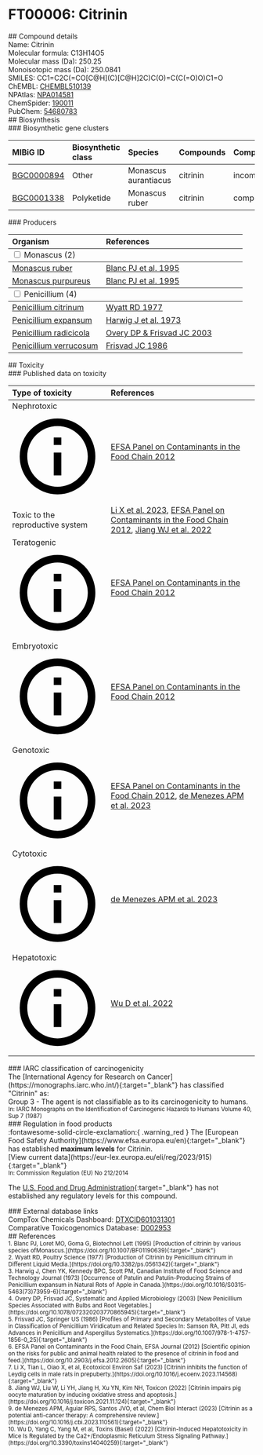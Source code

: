 
# FT00006: Citrinin
<div class="molecule_image" style="float:left">
<img data-smiles= CC1=C2C(=CO[C@H](C)[C@H]2C)C(O)=C(C(=O)O)C1=O data-smiles-options="{ 'width': 350, 'height': 350 }" />
</div>
## Compound details
<div style="overflow:hidden">
Name: Citrinin<br>
Molecular formula: C13H14O5<br>
Molecular mass (Da): 250.25<br>
Monoisotopic mass (Da): 250.0841<br>
<div class="break_all">
SMILES: CC1=C2C(=CO[C@H](C)[C@H]2C)C(O)=C(C(=O)O)C1=O<br>
</div>
        ChEMBL: <a href=https://www.ebi.ac.uk/chembl/compound_report_card/CHEMBL510139 target="_blank">CHEMBL510139</a><br>
        NPAtlas: <a href=https://www.npatlas.org/explore/compounds/NPA014581 target="_blank">NPA014581</a><br>
        ChemSpider: <a href=https://www.chemspider.com/Chemical-Structure.190011.html target="_blank">190011</a><br>
        PubChem: <a href=https://pubchem.ncbi.nlm.nih.gov/compound/54680783 target="_blank">54680783</a><br>
</div>

<div markdown="block" class="section">
## Biosynthesis
<div markdown="block" class="subsection">
### Biosynthetic gene clusters
<table>
<thead>
<tr>
<th style="text-align: left;" role="columnheader" data-sort-default>MIBiG ID</th>
<th style="text-align: left;" role="columnheader">Biosynthetic class</th>
<th style="text-align: left;" role="columnheader">Species</th>
<th style="text-align: left;" role="columnheader">Compounds</th>
<th style="text-align: left;" role="columnheader">Complete</th>
<th style="text-align: left;" role="columnheader">Minimal entry</th>
</tr>
</thead>
<tbody>
        <tr>
        <td style="text-align: left;"><a href="https://mibig.secondarymetabolites.org/repository/BGC0000894" target="_blank">BGC0000894</a></td>
        <td style="text-align: left;">Other</td>
        <td style="text-align: left;">Monascus aurantiacus</td>
        <td style="text-align: left;">citrinin</td>
        <td style="text-align: left;">incomplete</td>
        <td style="text-align: left;">True</td>
        </tr>
        <tr>
        <td style="text-align: left;"><a href="https://mibig.secondarymetabolites.org/repository/BGC0001338" target="_blank">BGC0001338</a></td>
        <td style="text-align: left;">Polyketide</td>
        <td style="text-align: left;">Monascus ruber</td>
        <td style="text-align: left;">citrinin</td>
        <td style="text-align: left;">complete</td>
        <td style="text-align: left;">False</td>
        </tr>
</tbody>
</table>
</div>

<div markdown="block" class="subsection">
### Producers
<table>
<thead>
<tr>
<th style="text-align: left;" role="columnheader" width="40%" data-sort-default>Organism</th>
<th style="text-align: left;" role="columnheader" width="60%">References</th>
</tr>
</thead>
        <tbody class="header">
        <tr>
        <td style="text-align: left;" colspan="2">
        <input type="checkbox" data-toggle="toggle" id=Monascus>
        <label for=Monascus>Monascus (2)</label>
        </td>
        </tr>
        </tbody>
        <tbody class="hide">
                <tr>
                <td style="text-align: left;"><a href="https://www.ncbi.nlm.nih.gov/Taxonomy/Browser/wwwtax.cgi?mode=Info&id=89489" target="_blank">Monascus ruber</a></td>
                <td style="text-align: left;"><a href="#REF00223">Blanc PJ et al. 1995</a></td>
                </tr>
                <tr>
                <td style="text-align: left;"><a href="https://www.ncbi.nlm.nih.gov/Taxonomy/Browser/wwwtax.cgi?mode=Info&id=5098" target="_blank">Monascus purpureus</a></td>
                <td style="text-align: left;"><a href="#REF00223">Blanc PJ et al. 1995</a></td>
                </tr>
        </tbody>
        <tbody class="header">
        <tr>
        <td style="text-align: left;" colspan="2">
        <input type="checkbox" data-toggle="toggle" id=Penicillium>
        <label for=Penicillium>Penicillium (4)</label>
        </td>
        </tr>
        </tbody>
        <tbody class="hide">
                <tr>
                <td style="text-align: left;"><a href="https://www.ncbi.nlm.nih.gov/Taxonomy/Browser/wwwtax.cgi?mode=Info&id=5077" target="_blank">Penicillium citrinum</a></td>
                <td style="text-align: left;"><a href="#REF00225">Wyatt RD 1977</a></td>
                </tr>
                <tr>
                <td style="text-align: left;"><a href="https://www.ncbi.nlm.nih.gov/Taxonomy/Browser/wwwtax.cgi?mode=Info&id=27334" target="_blank">Penicillium expansum</a></td>
                <td style="text-align: left;"><a href="#REF00247">Harwig J et al. 1973</a></td>
                </tr>
                <tr>
                <td style="text-align: left;"><a href="https://www.ncbi.nlm.nih.gov/Taxonomy/Browser/wwwtax.cgi?mode=Info&id=293384" target="_blank">Penicillium radicicola</a></td>
                <td style="text-align: left;"><a href="#REF00248">Overy DP &amp; Frisvad JC 2003</a></td>
                </tr>
                <tr>
                <td style="text-align: left;"><a href="https://www.ncbi.nlm.nih.gov/Taxonomy/Browser/wwwtax.cgi?mode=Info&id=60171" target="_blank">Penicillium verrucosum</a></td>
                <td style="text-align: left;"><a href="#REF00249">Frisvad JC 1986</a></td>
                </tr>
        </tbody>
</table>
</div>
</div>

<div markdown="block" class="section">
## Toxicity
<div markdown="block" class="subsection">
### Published data on toxicity
<table>
<thead>
<tr>
<th style="text-align: left;" role="columnheader" width="40%" data-sort-default>Type of toxicity</th>
<th style="text-align: left;" role="columnheader" width="60%">References</th>
</tr>
</thead>
<tbody>
<tr>
<td style="text-align: left;">Nephrotoxic <span class="twemoji" title="Toxic to the kidneys"><svg xmlns="http://www.w3.org/2000/svg" viewBox="0 0 24 24"><path d="M11 9h2V7h-2m1 13c-4.41 0-8-3.59-8-8s3.59-8 8-8 8 3.59 8 8-3.59 8-8 8m0-18A10 10 0 0 0 2 12a10 10 0 0 0 10 10 10 10 0 0 0 10-10A10 10 0 0 0 12 2m-1 15h2v-6h-2v6Z"></path></svg></span></td>
<td style="text-align: left;"><a href="#REF00010">EFSA Panel on Contaminants in the Food Chain 2012</a></td>
</tr>
<tr>
<td style="text-align: left;">Toxic to the reproductive system</td>
<td style="text-align: left;"><a href="#REF00513">Li X et al. 2023</a>, <a href="#REF00010">EFSA Panel on Contaminants in the Food Chain 2012</a>, <a href="#REF00514">Jiang WJ et al. 2022</a></td>
</tr>
<tr>
<td style="text-align: left;">Teratogenic <span class="twemoji" title="Inhibits embryonic and/or fetal development"><svg xmlns="http://www.w3.org/2000/svg" viewBox="0 0 24 24"><path d="M11 9h2V7h-2m1 13c-4.41 0-8-3.59-8-8s3.59-8 8-8 8 3.59 8 8-3.59 8-8 8m0-18A10 10 0 0 0 2 12a10 10 0 0 0 10 10 10 10 0 0 0 10-10A10 10 0 0 0 12 2m-1 15h2v-6h-2v6Z"></path></svg></span></td>
<td style="text-align: left;"><a href="#REF00010">EFSA Panel on Contaminants in the Food Chain 2012</a></td>
</tr>
<tr>
<td style="text-align: left;">Embryotoxic <span class="twemoji" title="Toxic to embryos"><svg xmlns="http://www.w3.org/2000/svg" viewBox="0 0 24 24"><path d="M11 9h2V7h-2m1 13c-4.41 0-8-3.59-8-8s3.59-8 8-8 8 3.59 8 8-3.59 8-8 8m0-18A10 10 0 0 0 2 12a10 10 0 0 0 10 10 10 10 0 0 0 10-10A10 10 0 0 0 12 2m-1 15h2v-6h-2v6Z"></path></svg></span></td>
<td style="text-align: left;"><a href="#REF00010">EFSA Panel on Contaminants in the Food Chain 2012</a></td>
</tr>
<tr>
<td style="text-align: left;">Genotoxic <span class="twemoji" title="Is able to cause DNA damage"><svg xmlns="http://www.w3.org/2000/svg" viewBox="0 0 24 24"><path d="M11 9h2V7h-2m1 13c-4.41 0-8-3.59-8-8s3.59-8 8-8 8 3.59 8 8-3.59 8-8 8m0-18A10 10 0 0 0 2 12a10 10 0 0 0 10 10 10 10 0 0 0 10-10A10 10 0 0 0 12 2m-1 15h2v-6h-2v6Z"></path></svg></span></td>
<td style="text-align: left;"><a href="#REF00010">EFSA Panel on Contaminants in the Food Chain 2012</a>, <a href="#REF00511">de Menezes APM et al. 2023</a></td>
</tr>
<tr>
<td style="text-align: left;">Cytotoxic <span class="twemoji" title="Toxic to cells"><svg xmlns="http://www.w3.org/2000/svg" viewBox="0 0 24 24"><path d="M11 9h2V7h-2m1 13c-4.41 0-8-3.59-8-8s3.59-8 8-8 8 3.59 8 8-3.59 8-8 8m0-18A10 10 0 0 0 2 12a10 10 0 0 0 10 10 10 10 0 0 0 10-10A10 10 0 0 0 12 2m-1 15h2v-6h-2v6Z"></path></svg></span></td>
<td style="text-align: left;"><a href="#REF00511">de Menezes APM et al. 2023</a></td>
</tr>
<tr>
<td style="text-align: left;">Hepatotoxic <span class="twemoji" title="Toxic to the liver"><svg xmlns="http://www.w3.org/2000/svg" viewBox="0 0 24 24"><path d="M11 9h2V7h-2m1 13c-4.41 0-8-3.59-8-8s3.59-8 8-8 8 3.59 8 8-3.59 8-8 8m0-18A10 10 0 0 0 2 12a10 10 0 0 0 10 10 10 10 0 0 0 10-10A10 10 0 0 0 12 2m-1 15h2v-6h-2v6Z"></path></svg></span></td>
<td style="text-align: left;"><a href="#REF00512">Wu D et al. 2022</a></td>
</tr>
</tbody>
</table>
</div>

<div markdown="block" class="subsection">
### IARC classification of carcinogenicity
<div markdown="block" class="indented_block">
The [International Agency for Research on Cancer](https://monographs.iarc.who.int/){:target="_blank"} has classified "Citrinin" as: <br>
Group 3 - The agent is not classifiable as to its carcinogenicity to humans.<br></span>
<small>In: IARC Monographs on the Identification of Carcinogenic Hazards to Humans Volume 40, Sup 7 (1987)</small><br>
</div>
</div>

<div markdown="block" class="subsection">
### Regulation in food products
<div markdown="block" class="indented_block">
:fontawesome-solid-circle-exclamation:{ .warning_red } The [European Food Safety Authority](https://www.efsa.europa.eu/en){:target="_blank"} has established <strong>maximum levels</strong> for Citrinin.<br>
[View current data](https://eur-lex.europa.eu/eli/reg/2023/915){:target="_blank"}<br>
<small>In: Commission Regulation (EU) No 212/2014</small><br>

The [U.S. Food and Drug Administration](https://www.fda.gov/){:target="_blank"} has not established any regulatory levels for this compound. <br>

</div>
</div>

<div markdown="block" class="subsection">
### External database links
<div markdown="block" class="indented_block">
CompTox Chemicals Dashboard: <a href=https://comptox.epa.gov/dashboard/chemical/details/DTXCID601031301 target="_blank">DTXCID601031301</a><br>
Comparative Toxicogenomics Database: <a href=https://ctdbase.org/detail.go?type=chem&amp;acc=D002953 target="_blank">D002953</a><br>
</div>
</div>
</div>

<div markdown="block" class="section">
## References
<div markdown="block" style="font-size: smaller;">
<span id=REF00223>
1. Blanc PJ, Loret MO, Goma G, Biotechnol Lett (1995) [Production of citrinin by various species ofMonascus.](https://doi.org/10.1007/BF01190639){:target="_blank"}<br>
</span>

<span id=REF00225>
2. Wyatt RD, Poultry Science (1977) [Production of Citrinin by Penicillium citrinum in Different Liquid Media.](https://doi.org/10.3382/ps.0561342){:target="_blank"}<br>
</span>

<span id=REF00247>
3. Harwig J, Chen YK, Kennedy BPC, Scott PM, Canadian Institute of Food Science and Technology Journal (1973) [Occurrence of Patulin and Patulin-Producing Strains of Penicillium expansum in Natural Rots of Apple in Canada.](https://doi.org/10.1016/S0315-5463(73)73959-6){:target="_blank"}<br>
</span>

<span id=REF00248>
4. Overy DP, Frisvad JC, Systematic and Applied Microbiology (2003) [New Penicillium Species Associated with Bulbs and Root Vegetables.](https://doi.org/10.1078/072320203770865945){:target="_blank"}<br>
</span>

<span id=REF00249>
5. Frisvad JC, Springer US (1986) [Profiles of Primary and Secondary Metabolites of Value in Classification of Penicillium Viridicatum and Related Species In: Samson RA, Pitt JI, eds Advances in Penicillium and Aspergillus Systematics.](https://doi.org/10.1007/978-1-4757-1856-0_25){:target="_blank"}<br>
</span>

<span id=REF00010>
6. EFSA Panel on Contaminants in the Food Chain, EFSA Journal (2012) [Scientific opinion on the risks for public and animal health related to the presence of citrinin in food and feed.](https://doi.org/10.2903/j.efsa.2012.2605){:target="_blank"}<br>
</span>

<span id=REF00513>
7. Li X, Tian L, Oiao X, et al, Ecotoxicol Environ Saf (2023) [Citrinin inhibits the function of Leydig cells in male rats in prepuberty.](https://doi.org/10.1016/j.ecoenv.2023.114568){:target="_blank"}<br>
</span>

<span id=REF00514>
8. Jiang WJ, Liu W, Li YH, Jiang H, Xu YN, Kim NH, Toxicon (2022) [Citrinin impairs pig oocyte maturation by inducing oxidative stress and apoptosis.](https://doi.org/10.1016/j.toxicon.2021.11.124){:target="_blank"}<br>
</span>

<span id=REF00511>
9. de Menezes APM, Aguiar RPS, Santos JVO, et al, Chem Biol Interact (2023) [Citrinin as a potential anti-cancer therapy: A comprehensive review.](https://doi.org/10.1016/j.cbi.2023.110561){:target="_blank"}<br>
</span>

<span id=REF00512>
10. Wu D, Yang C, Yang M, et al, Toxins (Basel) (2022) [Citrinin-Induced Hepatotoxicity in Mice Is Regulated by the Ca2+/Endoplasmic Reticulum Stress Signaling Pathway.](https://doi.org/10.3390/toxins14040259){:target="_blank"}<br>
</span>

</div>
</div>

<script type="text/javascript" src="https://unpkg.com/smiles-drawer@2.0.1/dist/smiles-drawer.min.js"></script>
<script>
    SmiDrawer.apply();
</script>